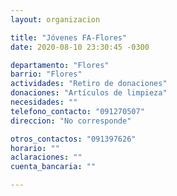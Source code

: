 ```yaml
---
layout: organizacion

title: "Jóvenes FA-Flores"
date: 2020-08-10 23:30:45 -0300

departamento: "Flores"
barrio: "Flores"
actividades: "Retiro de donaciones"
donaciones: "Artículos de limpieza"
necesidades: ""
telefono_contacto: "091270507"
direccion: "No corresponde"

otros_contactos: "091397626"
horario: ""
aclaraciones: ""
cuenta_bancaria: ""

---
```

